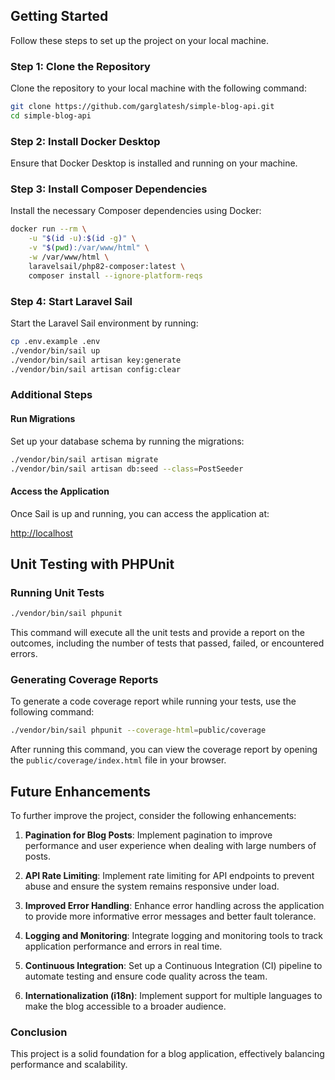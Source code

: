 ## Getting Started

Follow these steps to set up the project on your local machine.

### Step 1: Clone the Repository

Clone the repository to your local machine with the following command:

```bash
git clone https://github.com/garglatesh/simple-blog-api.git
cd simple-blog-api
```

### Step 2: Install Docker Desktop

Ensure that Docker Desktop is installed and running on your machine.

### Step 3: Install Composer Dependencies

Install the necessary Composer dependencies using Docker:

```bash
docker run --rm \
    -u "$(id -u):$(id -g)" \
    -v "$(pwd):/var/www/html" \
    -w /var/www/html \
    laravelsail/php82-composer:latest \
    composer install --ignore-platform-reqs
```


### Step 4: Start Laravel Sail

Start the Laravel Sail environment by running:

```bash
cp .env.example .env
./vendor/bin/sail up 
./vendor/bin/sail artisan key:generate
./vendor/bin/sail artisan config:clear
```

### Additional Steps

#### Run Migrations

Set up your database schema by running the migrations:

```bash
./vendor/bin/sail artisan migrate
./vendor/bin/sail artisan db:seed --class=PostSeeder
```

#### Access the Application

Once Sail is up and running, you can access the application at:

[http://localhost](http://localhost)

## Unit Testing with PHPUnit

### Running Unit Tests

```bash
./vendor/bin/sail phpunit
```

This command will execute all the unit tests and provide a report on the outcomes, including the number of tests that passed, failed, or encountered errors.


### Generating Coverage Reports

To generate a code coverage report while running your tests, use the following command:

```bash
./vendor/bin/sail phpunit --coverage-html=public/coverage
```

After running this command, you can view the coverage report by opening the `public/coverage/index.html` file in your browser.

## Future Enhancements

To further improve the project, consider the following enhancements:

1. **Pagination for Blog Posts**: Implement pagination to improve performance and user experience when dealing with large numbers of posts.

2. **API Rate Limiting**: Implement rate limiting for API endpoints to prevent abuse and ensure the system remains responsive under load.

3. **Improved Error Handling**: Enhance error handling across the application to provide more informative error messages and better fault tolerance.

4. **Logging and Monitoring**: Integrate logging and monitoring tools to track application performance and errors in real time.

5. **Continuous Integration**: Set up a Continuous Integration (CI) pipeline to automate testing and ensure code quality across the team.

6. **Internationalization (i18n)**: Implement support for multiple languages to make the blog accessible to a broader audience.

### Conclusion

This project is a solid foundation for a blog application, effectively balancing performance and scalability. 
